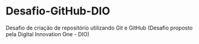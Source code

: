# Desafio-GitHub-DIO
Desafio de criação de repositório utilizando Git e GitHub (Desafio proposto pela Digital Innovation One - DIO)
